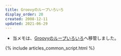 ```yaml
---
title: Groovyのループいろいろ
display_order: 20
created: 2008-12-11
updated: 2021-06-29
---
```

- 当メモは、[Groovyのループいろいろ](https://thinktwice.tech/it/groovy/various_groovy_loops/)へ移管しました。

{% include articles_common_script.html %}
